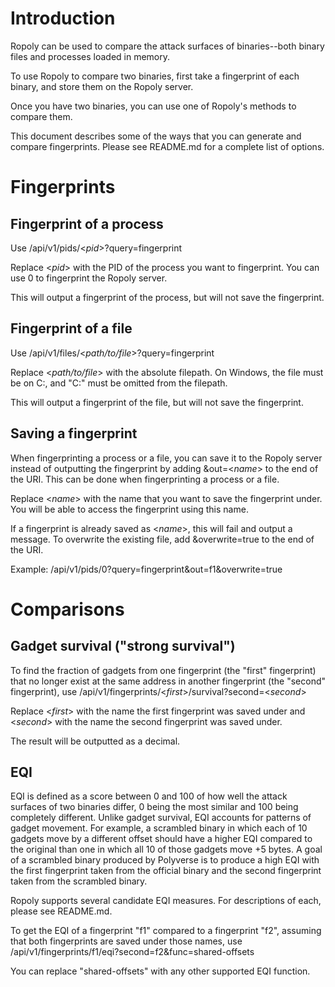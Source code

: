 # Introduction

Ropoly can be used to compare the attack surfaces of binaries--both binary files and processes loaded in memory.

To use Ropoly to compare two binaries, first take a fingerprint of each binary, and store them on the Ropoly server.

Once you have two binaries, you can use one of Ropoly's methods to compare them.

This document describes some of the ways that you can generate and compare fingerprints. Please see README.md for a complete list of options.

# Fingerprints

## Fingerprint of a process

Use /api/v1/pids/\<_pid_\>?query=fingerprint

Replace \<_pid_\> with the PID of the process you want to fingerprint. You can use 0 to fingerprint the Ropoly server.

This will output a fingerprint of the process, but will not save the fingerprint.

## Fingerprint of a file

Use /api/v1/files/\<_path/to/file_\>?query=fingerprint

Replace \<_path/to/file_\> with the absolute filepath. On Windows, the file must be on C:, and "C:" must be omitted from the filepath.

This will output a fingerprint of the file, but will not save the fingerprint.

## Saving a fingerprint

When fingerprinting a process or a file, you can save it to the Ropoly server instead of outputting the fingerprint by adding &out=<_name_> to the end of the URI. This can be done when fingerprinting a process or a file.

Replace \<_name_\> with the name that you want to save the fingerprint under. You will be able to access the fingerprint using this name.

If a fingerprint is already saved as \<_name_\>, this will fail and output a message. To overwrite the existing file, add &overwrite=true to the end of the URI.

Example: /api/v1/pids/0?query=fingerprint&out=f1&overwrite=true

# Comparisons

## Gadget survival \("strong survival"\)

To find the fraction of gadgets from one fingerprint \(the "first" fingerprint\) that no longer exist at the same address in another fingerprint \(the "second" fingerprint\), use /api/v1/fingerprints/\<_first_\>/survival?second=\<_second_\>

Replace \<_first_\> with the name the first fingerprint was saved under and \<_second_\> with the name the second fingerprint was saved under.

The result will be outputted as a decimal.

## EQI

EQI is defined as a score between 0 and 100 of how well the attack surfaces of two binaries differ, 0 being the most similar and 100 being completely different. Unlike gadget survival, EQI accounts for patterns of gadget movement. For example, a scrambled binary in which each of 10 gadgets move by a different offset should have a higher EQI compared to the original than one in which all 10 of those gadgets move +5 bytes. A goal of a scrambled binary produced by Polyverse is to produce a high EQI with the first fingerprint taken from the official binary and the second fingerprint taken from the scrambled binary.

Ropoly supports several candidate EQI measures. For descriptions of each, please see README.md.

To get the EQI of a fingerprint "f1" compared to a fingerprint "f2", assuming that both fingerprints are saved under those names, use /api/v1/fingerprints/f1/eqi?second=f2&func=shared-offsets

You can replace "shared-offsets" with any other supported EQI function.